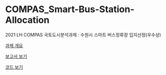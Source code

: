 # COMPAS_Smart-Bus-Station-Allocation
2021 LH COMPAS 국토도시분석과제 : 수원시 스마트 버스정류장 입지선정(우수상)

[과제 개요](https://compas.lh.or.kr/subj/past/info?subjNo=SBJ_2102_002)

[보고서 보기](https://compas.lh.or.kr/subj/past/code-report?subjNo=SBJ_2102_002&teamNo=1178)

[코드 보기](https://compas.lh.or.kr/subj/past/code?subjNo=SBJ_2102_002&teamNo=1178)

#
